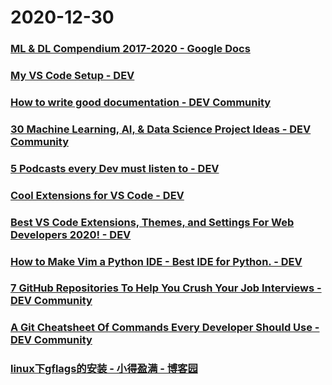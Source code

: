 
# 2020-12-30

### [ML & DL Compendium 2017-2020 - Google Docs](https://docs.google.com/document/d/1wvtcwc8LOb3PZI9huQOD7UjqUoY98N5r3aQsWKNAlzk/edit?usp=embed_facebook)

### [My VS Code Setup - DEV](https://dev.to/anshdhinhgra47/my-vs-code-setup-4997)

### [How to write good documentation - DEV Community](https://dev.to/victoria/how-to-write-good-documentation-6i1)

### [30 Machine Learning, AI, & Data Science Project Ideas - DEV Community](https://dev.to/hb/30-machine-learning-ai-data-science-project-ideas-gf5)

### [5 Podcasts every Dev must listen to - DEV](https://dev.to/mindninjax/top-5-podcasts-every-dev-should-start-listening-1cmd)

### [Cool Extensions for VS Code   - DEV](https://dev.to/hardikchopra242/cool-extensions-for-vs-code-48jc)

### [Best VS Code Extensions, Themes, and Settings For Web Developers 2020! - DEV](https://dev.to/codewithfahad/best-vs-code-extensions-themes-and-settings-for-web-developers-2020-3kc7)

### [How to Make Vim a Python IDE - Best IDE for Python. - DEV](https://dev.to/shahinsha/how-to-make-vim-a-python-ide-best-ide-for-python-23e1)

### [7 GitHub Repositories To Help You Crush Your Job Interviews - DEV Community](https://dev.to/dailydotdev/7-github-repositories-to-help-you-crush-your-job-interviews-4fkc)

### [A Git Cheatsheet Of Commands Every Developer Should Use - DEV Community](https://dev.to/ravimengar/a-git-cheatsheet-of-commands-every-developer-should-use-38ma)

### [linux下gflags的安装 - 小得盈满 - 博客园](https://www.cnblogs.com/freeweb/p/10696872.html)